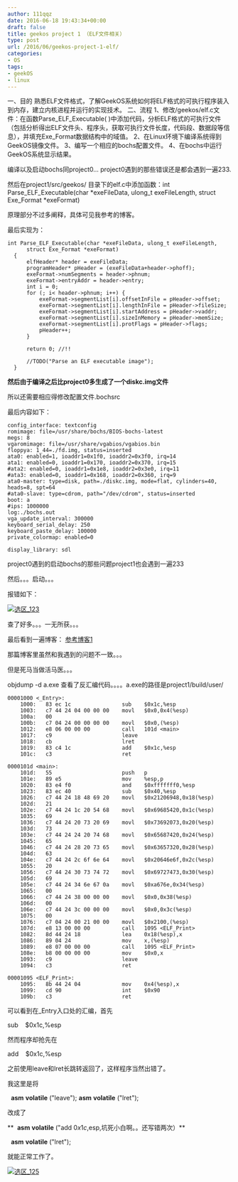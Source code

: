 ```yaml
---
author: 111qqz
date: 2016-06-18 19:43:34+00:00
draft: false
title: geekos project 1 （ELF文件相关）
type: post
url: /2016/06/geekos-project-1-elf/
categories:
- OS
tags:
- geekOS
- linux
---
```


一、目的
熟悉ELF文件格式，了解GeekOS系统如何将ELF格式的可执行程序装入到内存，建立内核进程并运行的实现技术。
二、流程
1、修改/geekos/elf.c文件：在函数Parse_ELF_Executable( )中添加代码，分析ELF格式的可执行文件（包括分析得出ELF文件头、程序头，获取可执行文件长度，代码段、数据段等信息），并填充Exe_Format数据结构中的域值。
2、在Linux环境下编译系统得到GeekOS镜像文件。
3、编写一个相应的bochs配置文件。
4、在bochs中运行GeekOS系统显示结果。



编译以及启动bochs同project0...
project0遇到的那些错误还是都会遇到一遍233.

然后在project1/src/geekos/ 目录下的elf.c中添加函数：int Parse_ELF_Executable(char *exeFileData, ulong_t exeFileLength,
struct Exe_Format *exeFormat)

原理部分不过多阐释，具体可见我参考的博客。

最后实现为：



    
    int Parse_ELF_Executable(char *exeFileData, ulong_t exeFileLength,
          struct Exe_Format *exeFormat)
      {
          elfHeader* header = exeFileData;
          programHeader* pHeader = (exeFileData+header->phoff);
          exeFormat->numSegments = header->phnum;
          exeFormat->entryAddr = header->entry;
          int i = 0;
          for (; i< header->phnum; i++) {
              exeFormat->segmentList[i].offsetInFile = pHeader->offset;
              exeFormat->segmentList[i].lengthInFile = pHeader->fileSize;
              exeFormat->segmentList[i].startAddress = pHeader->vaddr;
              exeFormat->segmentList[i].sizeInMemory = pHeader->memSize;
              exeFormat->segmentList[i].protFlags = pHeader->flags;
              pHeader++;
          }
          
          return 0; //!!
      
          //TODO("Parse an ELF executable image");
      }
    


**然后由于编译之后比project0多生成了一个diskc.img文件**

所以还需要相应得修改配置文件.bochsrc

最后内容如下：

    
    config_interface: textconfig
    romimage: file=/usr/share/bochs/BIOS-bochs-latest
    megs: 8
    vgaromimage: file=/usr/share/vgabios/vgabios.bin
    floppya: 1_44=./fd.img, status=inserted
    ata0: enabled=1, ioaddr1=0x1f0, ioaddr2=0x3f0, irq=14
    ata1: enabled=0, ioaddr1=0x170, ioaddr2=0x370, irq=15
    #ata2: enabled=0, ioaddr1=0x1e8, ioaddr2=0x3e0, irq=11
    #ata3: enabled=0, ioaddr1=0x168, ioaddr2=0x360, irq=9
    ata0-master: type=disk, path=./diskc.img, mode=flat, cylinders=40, heads=8, spt=64
    #ata0-slave: type=cdrom, path="/dev/cdrom", status=inserted
    boot: a
    #ips: 1000000
    log:./bochs.out
    vga_update_interval: 300000
    keyboard_serial_delay: 250
    keyboard_paste_delay: 100000
    private_colormap: enabled=0
    
    display_library: sdl


project0遇到的启动bochs的那些问题project1也会遇到一遍233



然后。。。启动。。。

报错如下：

[![选区_123](https://111qqz.com/wordpress/wp-content/uploads/2016/06/选区_123.png)
](https://111qqz.com/wordpress/wp-content/uploads/2016/06/选区_123.png)



查了好多。。。一无所获。。。

最后看到一遍博客： [参考博客1](http://blog.csdn.net/wu5795175/article/details/8560805)

那篇博客里虽然和我遇到的问题不一致。。。

但是死马当做活马医。。。

objdump -d a.exe 查看了反汇编代码。。。。a.exe的路径是project1/build/user/



    
    00001000 <_Entry>:
        1000:	83 ec 1c             	sub    $0x1c,%esp
        1003:	c7 44 24 04 00 00 00 	movl   $0x0,0x4(%esp)
        100a:	00 
        100b:	c7 04 24 00 00 00 00 	movl   $0x0,(%esp)
        1012:	e8 06 00 00 00       	call   101d <main>
        1017:	c9                   	leave  
        1018:	cb                   	lret   
        1019:	83 c4 1c             	add    $0x1c,%esp
        101c:	c3                   	ret    
    
    0000101d <main>:
        101d:	55                   	push   p
        101e:	89 e5                	mov    %esp,p
        1020:	83 e4 f0             	and    $0xfffffff0,%esp
        1023:	83 ec 40             	sub    $0x40,%esp
        1026:	c7 44 24 18 48 69 20 	movl   $0x21206948,0x18(%esp)
        102d:	21 
        102e:	c7 44 24 1c 20 54 68 	movl   $0x69685420,0x1c(%esp)
        1035:	69 
        1036:	c7 44 24 20 73 20 69 	movl   $0x73692073,0x20(%esp)
        103d:	73 
        103e:	c7 44 24 24 20 74 68 	movl   $0x65687420,0x24(%esp)
        1045:	65 
        1046:	c7 44 24 28 20 73 65 	movl   $0x63657320,0x28(%esp)
        104d:	63 
        104e:	c7 44 24 2c 6f 6e 64 	movl   $0x20646e6f,0x2c(%esp)
        1055:	20 
        1056:	c7 44 24 30 73 74 72 	movl   $0x69727473,0x30(%esp)
        105d:	69 
        105e:	c7 44 24 34 6e 67 0a 	movl   $0xa676e,0x34(%esp)
        1065:	00 
        1066:	c7 44 24 38 00 00 00 	movl   $0x0,0x38(%esp)
        106d:	00 
        106e:	c7 44 24 3c 00 00 00 	movl   $0x0,0x3c(%esp)
        1075:	00 
        1076:	c7 04 24 00 21 00 00 	movl   $0x2100,(%esp)
        107d:	e8 13 00 00 00       	call   1095 <ELF_Print>
        1082:	8d 44 24 18          	lea    0x18(%esp),x
        1086:	89 04 24             	mov    x,(%esp)
        1089:	e8 07 00 00 00       	call   1095 <ELF_Print>
        108e:	b8 00 00 00 00       	mov    $0x0,x
        1093:	c9                   	leave  
        1094:	c3                   	ret    
    
    00001095 <ELF_Print>:
        1095:	8b 44 24 04          	mov    0x4(%esp),x
        1099:	cd 90                	int    $0x90
        109b:	c3                   	ret


可以看到在_Entry入口处的汇编，首先

sub    $0x1c,%esp

然而程序却抢先在

add    $0x1c,%esp

之前使用leave和lret长跳转返回了，这样程序当然出错了。


我这里是将




  __asm__ __volatile__ ("leave");
__asm__ __volatile__ ("lret");




改成了







**  __asm__ __volatile__ ("add $0x1c, %esp");    （注意，原文作者这里把%esp写成$esp,坑死小白啊。。还写错两次）**




  __asm__ __volatile__ ("lret");





就能正常工作了。



[![选区_125](https://111qqz.com/wordpress/wp-content/uploads/2016/06/选区_125.png)
](https://111qqz.com/wordpress/wp-content/uploads/2016/06/选区_125.png)
